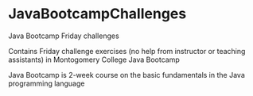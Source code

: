 # JavaBootcampChallenges
Java Bootcamp Friday challenges

Contains Friday challenge exercises (no help from instructor or teaching assistants) in Montogomery College Java Bootcamp

Java Bootcamp is  2-week course on the basic fundamentals in the Java programming language
